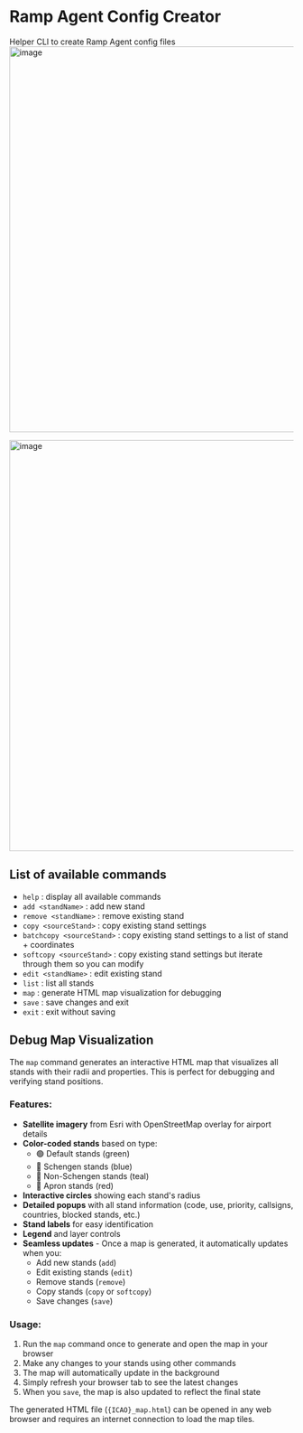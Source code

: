 # Ramp Agent Config Creator
Helper CLI to create Ramp Agent config files
<img width="924" height="683" alt="image" src="https://github.com/user-attachments/assets/bfc6feb9-e2ab-40f4-84f8-999b3268d156" />

<img width="826" height="728" alt="image" src="https://github.com/user-attachments/assets/0a8490a4-ea9a-4720-8333-123229f02620" />

## List of available commands
- `help` : display all available commands
- `add <standName>` : add new stand
- `remove <standName>` : remove existing stand
- `copy <sourceStand>` : copy existing stand settings
- `batchcopy <sourceStand>` : copy existing stand settings to a list of stand + coordinates
- `softcopy <sourceStand>` : copy existing stand settings but iterate through them so you can modify
- `edit <standName>` : edit existing stand
- `list` : list all stands
- `map` : generate HTML map visualization for debugging
- `save` : save changes and exit
- `exit` : exit without saving

## Debug Map Visualization

The `map` command generates an interactive HTML map that visualizes all stands with their radii and properties. This is perfect for debugging and verifying stand positions.

### Features:
- **Satellite imagery** from Esri with OpenStreetMap overlay for airport details
- **Color-coded stands** based on type:
  - 🟢 Default stands (green)
  - 🔵 Schengen stands (blue) 
  - 🔵 Non-Schengen stands (teal)
  - 🔴 Apron stands (red)
- **Interactive circles** showing each stand's radius
- **Detailed popups** with all stand information (code, use, priority, callsigns, countries, blocked stands, etc.)
- **Stand labels** for easy identification
- **Legend** and layer controls
- **Seamless updates** - Once a map is generated, it automatically updates when you:
  - Add new stands (`add`)
  - Edit existing stands (`edit`)
  - Remove stands (`remove`)
  - Copy stands (`copy` or `softcopy`)
  - Save changes (`save`)

### Usage:
1. Run the `map` command once to generate and open the map in your browser
2. Make any changes to your stands using other commands
3. The map will automatically update in the background
4. Simply refresh your browser tab to see the latest changes
5. When you `save`, the map is also updated to reflect the final state

The generated HTML file (`{ICAO}_map.html`) can be opened in any web browser and requires an internet connection to load the map tiles.
